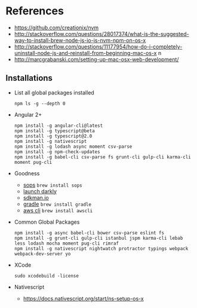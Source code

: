 
# References
* https://github.com/creationix/nvm
* http://stackoverflow.com/questions/28017374/what-is-the-suggested-way-to-install-brew-node-js-io-js-nvm-npm-on-os-x
* http://stackoverflow.com/questions/11177954/how-do-i-completely-uninstall-node-js-and-reinstall-from-beginning-mac-os-x
n
* http://marcgrabanski.com/setting-up-mac-osx-web-development/


## Installations

* List all global packages installed
  ```
  npm ls -g --depth 0
  ```

* Angular 2+
  ```
  npm install -g angular-cli@latest
  npm install -g typescript@beta
  npm install -g typescript@2.0
  npm install -g nativescript
  npm install -g lodash async moment csv-parse
  npm install -g npm-check-updates
  npm install -g babel-cli csv-parse fs grunt-cli gulp-cli karma-cli moment pug-cli
  
  ```

* Goodness
  * [sops](https://github.com/mozilla/sops) `brew install sops`
  * [launch darkly](https://launchdarkly.com)
  * [sdkman.io](https://sdkman.io/) 
  * [gradle](https://gradle.org/) `brew install gradle`
  * [aws cli]() `brew install awscli`



* Common Global Packages
  ```
  npm install -g async babel-cli bower csv-parse eslint fs
  npm install -g grunt-cli gulp-cli istanbul jspm karma-cli lebab less lodash mocha moment pug-cli rimraf
  npm install -g nativescript nightwatch protractor typings webpack webpack-dev-server yo
  ```


* XCode
  ```
  sudo xcodebuild -license
  ```

* Nativescript
  * https://docs.nativescript.org/start/ns-setup-os-x

